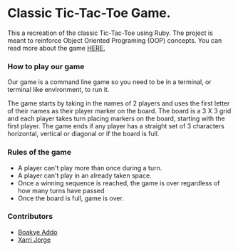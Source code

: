 # Classic Tic-Tac-Toe Game.

This a recreation of the classic Tic-Tac-Toe using Ruby. The project is meant to reinforce Object Oriented Programing (OOP) concepts. You can read more about the game [HERE.](https://en.wikipedia.org/wiki/Tic-tac-toe)

### How to play our game

Our game is a command line game so you need to be in a terminal, or terminal like environment, to run it.

The game starts by taking in the names of 2 players and uses the first letter of their names as their player marker on the board. The board is a 3 X 3 grid and each player takes turn placing markers on the board, starting with the first player. The game ends if any player has a straight set of 3 characters horizontal, vertical or diagonal or if the board is full.

### Rules of the game

* A player can't play more than once during a turn.
* A player can't play in an already taken space.
* Once a winning sequence is reached, the game is over regardless of how many turns have passed
* Once the board is full, game is over.

### Contributors

* [Boakye Addo](https://github.com/Forison)
* [Xarri Jorge](https://github.com/xarrijorge)